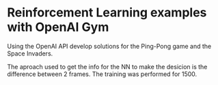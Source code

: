 # Reinforcement Learning examples with OpenAI Gym

Using the OpenAI API develop solutions for the Ping-Pong game and the Space Invaders.

The aproach used to get the info for the NN to make the desicion is the difference between 2 frames.
The training was performed for 1500.
